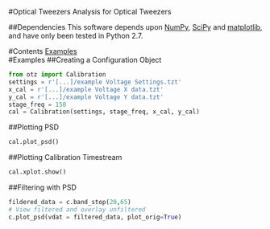 #Optical Tweezers
Analysis for Optical Tweezers

##Dependencies
This software depends upon [NumPy](http://numpy.org), [SciPy](http://scipy.org) and [matplotlib](http://matplotlib.org/), and have
only been tested in Python 2.7.

#Contents
[Examples](#examples)<br />
<a name="examples" />
#Examples
##Creating a Configuration Object
```python
from otz import Calibration
settings = r'[...]/example Voltage Settings.tzt'
x_cal = r'[...]/example Voltage X data.tzt'
y_cal = r'[...]/example Voltage Y data.tzt'
stage_freq = 150
cal = Calibration(settings, stage_freq, x_cal, y_cal)
```

##Plotting PSD
```python
cal.plot_psd()
```

##Plotting Calibration Timestream
```python
cal.xplot.show()
```

##Filtering with PSD
```python
fildered_data = c.band_stop(20,65)
# View filtered and overlay unfiltered
c.plot_psd(vdat = filtered_data, plot_orig=True)
```
